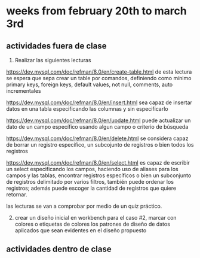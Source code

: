 # weeks from february 20th to march 3rd

## actividades fuera de clase

1. Realizar las siguientes lecturas

https://dev.mysql.com/doc/refman/8.0/en/create-table.html
de esta lectura se espera que sepa crear un table por comandos, definiendo como mínimo primary keys, foreign keys, default values, not null, comments, auto incrementales

https://dev.mysql.com/doc/refman/8.0/en/insert.html
sea capaz de insertar datos en una tabla especificando las columnas y sin especificarlo

https://dev.mysql.com/doc/refman/8.0/en/update.html
puede actualizar un dato de un campo específico usando algun campo o criterio de búsqueda

https://dev.mysql.com/doc/refman/8.0/en/delete.html
se considera capaz de borrar un registro específico, un subcojunto de registros o bien todos los registros

https://dev.mysql.com/doc/refman/8.0/en/select.html
es capaz de escribir un select especificando los campos, haciendo uso de aliases para los campos y las tablas, encontrar registros específicos o bien un subconjunto de registros delimitado por varios filtros, también puede ordenar los registros; además puede escoger la cantidad de registros que quiere retornar. 

las lecturas se van a comprobar por medio de un quiz práctico.

2. crear un diseño inicial en workbench para el caso #2, marcar con colores o etiquetas de colores los patrones de diseño de datos aplicados que sean evidentes en el diseño propuesto 


## actividades dentro de clase

